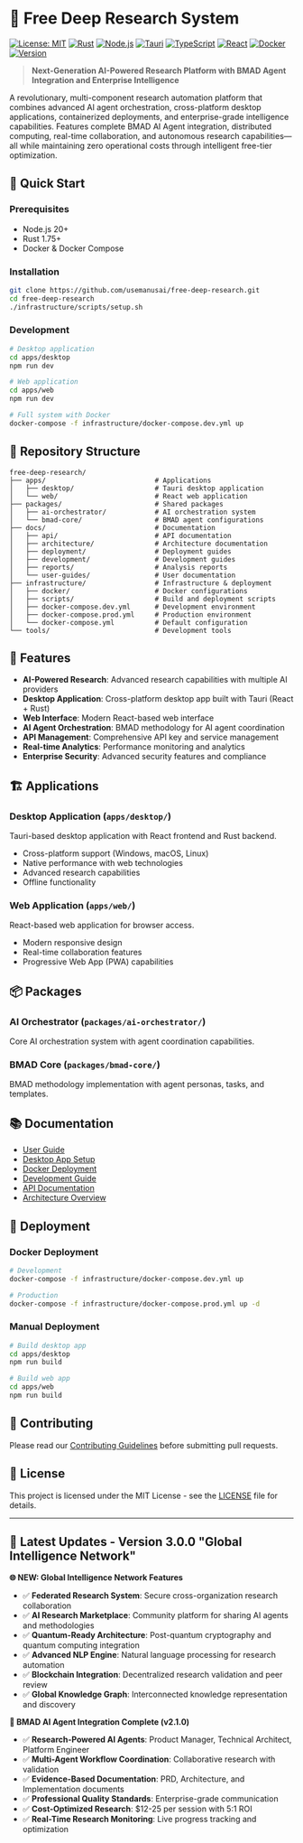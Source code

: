 # 🔬 Free Deep Research System

[![License: MIT](https://img.shields.io/badge/License-MIT-yellow.svg)](LICENSE)
[![Rust](https://img.shields.io/badge/rust-1.75+-orange.svg)](https://www.rust-lang.org)
[![Node.js](https://img.shields.io/badge/node.js-20+-green.svg)](https://nodejs.org)
[![Tauri](https://img.shields.io/badge/tauri-1.5+-blue.svg)](https://tauri.app)
[![TypeScript](https://img.shields.io/badge/typescript-5.3+-blue.svg)](https://www.typescriptlang.org)
[![React](https://img.shields.io/badge/react-18.2+-61DAFB.svg)](https://reactjs.org)
[![Docker](https://img.shields.io/badge/docker-supported-blue.svg)](https://www.docker.com)
[![Version](https://img.shields.io/badge/version-3.0.0-blue.svg)](CHANGELOG.md)

> **Next-Generation AI-Powered Research Platform with BMAD Agent Integration and Enterprise Intelligence**

A revolutionary, multi-component research automation platform that combines advanced AI agent orchestration, cross-platform desktop applications, containerized deployments, and enterprise-grade intelligence capabilities. Features complete BMAD AI Agent integration, distributed computing, real-time collaboration, and autonomous research capabilities—all while maintaining zero operational costs through intelligent free-tier optimization.

## 🚀 Quick Start

### Prerequisites
- Node.js 20+ 
- Rust 1.75+
- Docker & Docker Compose

### Installation
```bash
git clone https://github.com/usemanusai/free-deep-research.git
cd free-deep-research
./infrastructure/scripts/setup.sh
```

### Development
```bash
# Desktop application
cd apps/desktop
npm run dev

# Web application  
cd apps/web
npm run dev

# Full system with Docker
docker-compose -f infrastructure/docker-compose.dev.yml up
```

## 📁 Repository Structure

```
free-deep-research/
├── apps/                           # Applications
│   ├── desktop/                    # Tauri desktop application
│   └── web/                        # React web application
├── packages/                       # Shared packages
│   ├── ai-orchestrator/            # AI orchestration system
│   └── bmad-core/                  # BMAD agent configurations
├── docs/                           # Documentation
│   ├── api/                        # API documentation
│   ├── architecture/               # Architecture documentation
│   ├── deployment/                 # Deployment guides
│   ├── development/                # Development guides
│   ├── reports/                    # Analysis reports
│   └── user-guides/                # User documentation
├── infrastructure/                 # Infrastructure & deployment
│   ├── docker/                     # Docker configurations
│   ├── scripts/                    # Build and deployment scripts
│   ├── docker-compose.dev.yml      # Development environment
│   ├── docker-compose.prod.yml     # Production environment
│   └── docker-compose.yml          # Default configuration
└── tools/                          # Development tools
```

## 🔧 Features

- **AI-Powered Research**: Advanced research capabilities with multiple AI providers
- **Desktop Application**: Cross-platform desktop app built with Tauri (React + Rust)
- **Web Interface**: Modern React-based web interface
- **AI Agent Orchestration**: BMAD methodology for AI agent coordination
- **API Management**: Comprehensive API key and service management
- **Real-time Analytics**: Performance monitoring and analytics
- **Enterprise Security**: Advanced security features and compliance

## 🏗️ Applications

### Desktop Application (`apps/desktop/`)
Tauri-based desktop application with React frontend and Rust backend.
- Cross-platform support (Windows, macOS, Linux)
- Native performance with web technologies
- Advanced research capabilities
- Offline functionality

### Web Application (`apps/web/`)
React-based web application for browser access.
- Modern responsive design
- Real-time collaboration features
- Progressive Web App (PWA) capabilities

## 📦 Packages

### AI Orchestrator (`packages/ai-orchestrator/`)
Core AI orchestration system with agent coordination capabilities.

### BMAD Core (`packages/bmad-core/`)
BMAD methodology implementation with agent personas, tasks, and templates.

## 📚 Documentation

- [User Guide](docs/user-guides/COMPLETE_USER_GUIDE_2025.md)
- [Desktop App Setup](apps/desktop/SETUP_GUIDE.md)
- [Docker Deployment](docs/deployment/DOCKER-IMPLEMENTATION-SUMMARY.md)
- [Development Guide](docs/development/)
- [API Documentation](docs/api/)
- [Architecture Overview](docs/architecture/)

## 🚀 Deployment

### Docker Deployment
```bash
# Development
docker-compose -f infrastructure/docker-compose.dev.yml up

# Production
docker-compose -f infrastructure/docker-compose.prod.yml up -d
```

### Manual Deployment
```bash
# Build desktop app
cd apps/desktop
npm run build

# Build web app
cd apps/web
npm run build
```

## 🤝 Contributing

Please read our [Contributing Guidelines](apps/desktop/CONTRIBUTING.md) before submitting pull requests.

## 📄 License

This project is licensed under the MIT License - see the [LICENSE](LICENSE) file for details.

---

## 🌟 Latest Updates - Version 3.0.0 "Global Intelligence Network"

**🌐 NEW: Global Intelligence Network Features**
- ✅ **Federated Research System**: Secure cross-organization research collaboration
- ✅ **AI Research Marketplace**: Community platform for sharing AI agents and methodologies
- ✅ **Quantum-Ready Architecture**: Post-quantum cryptography and quantum computing integration
- ✅ **Advanced NLP Engine**: Natural language processing for research automation
- ✅ **Blockchain Integration**: Decentralized research validation and peer review
- ✅ **Global Knowledge Graph**: Interconnected knowledge representation and discovery

**🤖 BMAD AI Agent Integration Complete (v2.1.0)**
- ✅ **Research-Powered AI Agents**: Product Manager, Technical Architect, Platform Engineer
- ✅ **Multi-Agent Workflow Coordination**: Collaborative research with validation
- ✅ **Evidence-Based Documentation**: PRD, Architecture, and Implementation documents
- ✅ **Professional Quality Standards**: Enterprise-grade communication
- ✅ **Cost-Optimized Research**: $12-25 per session with 5:1 ROI
- ✅ **Real-Time Research Monitoring**: Live progress tracking and optimization
